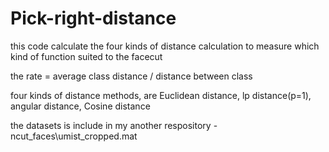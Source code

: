 # Pick-right-distance
this code calculate the four kinds of distance calculation to measure which kind of function suited to the facecut

the rate = average class distance / distance between class

four kinds of distance methods, are Euclidean distance, lp distance(p=1), angular distance, Cosine distance 

the datasets is include in my another respository - ncut_faces\umist_cropped.mat


